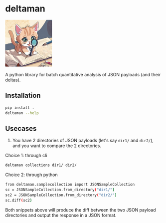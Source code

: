 # deltaman
<img src="images/deltaman.png" alt="icon" width="150"/>

A python library for batch quantitative analysis of JSON payloads (and their deltas).

## Installation

```sh
pip install .
deltaman --help
```

## Usecases
1. You have 2 directories of JSON payloads (let's say `dir1/` and `dir2/`), and you want to compare the 2 directories.

Choice 1: through cli

```sh
deltaman collections dir1/ dir2/
```

Choice 2: through python

```sh
from deltaman.samplecollection import JSONSampleCollection
sc = JSONSampleCollection.from_directory("dir1/")
sc2 = JSONSampleCollection.from_directory("dir2/")
sc.diff(sc2)
```

Both snippets above will produce the diff between the two JSON payload directories and output the response in a JSON format.